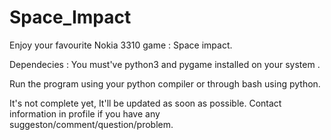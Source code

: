 # Space_Impact
Enjoy your favourite Nokia 3310 game : Space impact.

Dependecies : You must've python3 and pygame installed on your system .

Run the program using your python compiler or through bash using python. 

It's not complete yet, It'll be updated as soon as possible. 
Contact information in profile if you have any suggeston/comment/question/problem.
